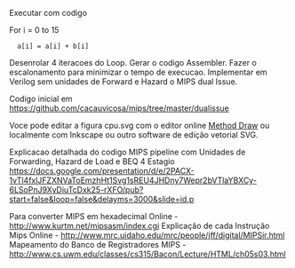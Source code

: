 Executar com codigo

For i = 0 to 15

      a[i] = a[i] + b[i]

Desenrolar 4 iteracoes do Loop. Gerar o codigo Assembler. Fazer o escalonamento para minimizar o tempo de execucao. Implementar em Verilog sem unidades de Forward e Hazard o MIPS dual Issue.

Codigo inicial em https://github.com/cacauvicosa/mips/tree/master/dualissue

Voce pode editar a figura cpu.svg com o editor online <a href="https://editor.method.ac/">Method Draw</a>
ou localmente com Inkscape ou outro software de edição vetorial SVG. 

Explicacao detalhada do codigo MIPS pipeline com Unidades de Forwarding, Hazard de Load e BEQ 4 Estagio
https://docs.google.com/presentation/d/e/2PACX-1vTl4fxlJFZXNVaToEmzhHt1Svg1sREU4JHDny7Wepr2bVTlaYBXCy-6LSoPnJ9XyDiuTcDxk25-rXFO/pub?start=false&loop=false&delayms=3000&slide=id.p

Para converter MIPS em hexadecimal Online - http://www.kurtm.net/mipsasm/index.cgi
Explicação de cada Instrução Mips Online - http://www.mrc.uidaho.edu/mrc/people/jff/digital/MIPSir.html
Mapeamento do Banco de Registradores MIPS - http://www.cs.uwm.edu/classes/cs315/Bacon/Lecture/HTML/ch05s03.html

